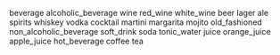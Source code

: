 beverage
    alcoholic_beverage
        wine
            red_wine
            white_wine
        beer
            lager
            ale
        spirits
            whiskey
            vodka
        cocktail
            martini
            margarita
            mojito
            old_fashioned
    non_alcoholic_beverage
        soft_drink
            soda
            tonic_water
        juice
            orange_juice
            apple_juice
        hot_beverage
            coffee
            tea
